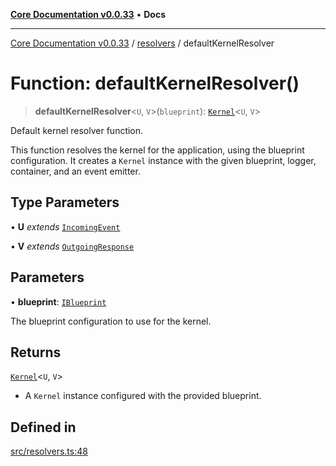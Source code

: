 [**Core Documentation v0.0.33**](../../README.md) • **Docs**

***

[Core Documentation v0.0.33](../../modules.md) / [resolvers](../README.md) / defaultKernelResolver

# Function: defaultKernelResolver()

> **defaultKernelResolver**\<`U`, `V`\>(`blueprint`): [`Kernel`](../../Kernel/classes/Kernel.md)\<`U`, `V`\>

Default kernel resolver function.

This function resolves the kernel for the application, using the blueprint configuration.
It creates a `Kernel` instance with the given blueprint, logger, container, and an event emitter.

## Type Parameters

• **U** *extends* [`IncomingEvent`](../../events/IncomingEvent/classes/IncomingEvent.md)

• **V** *extends* [`OutgoingResponse`](../../events/OutgoingResponse/classes/OutgoingResponse.md)

## Parameters

• **blueprint**: [`IBlueprint`](../../definitions/type-aliases/IBlueprint.md)

The blueprint configuration to use for the kernel.

## Returns

[`Kernel`](../../Kernel/classes/Kernel.md)\<`U`, `V`\>

- A `Kernel` instance configured with the provided blueprint.

## Defined in

[src/resolvers.ts:48](https://github.com/stonemjs/core/blob/077f74fd791b5cd8637e1ab41cbefa238af9d384/src/resolvers.ts#L48)
